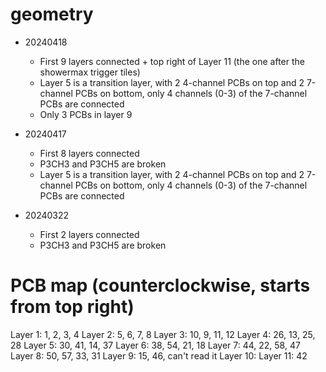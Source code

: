 # geometry
* 20240418
    * First 9 layers connected + top right of Layer 11 (the one after the showermax 
      trigger tiles)
    * Layer 5 is a transition layer, with 2 4-channel PCBs on top and 
      2 7-channel PCBs on bottom, only 4 channels (0-3) of the 7-channel
      PCBs are connected
    * Only 3 PCBs in layer 9

* 20240417
    * First 8 layers connected 
    * P3CH3 and P3CH5 are broken
    * Layer 5 is a transition layer, with 2 4-channel PCBs on top and 
      2 7-channel PCBs on bottom, only 4 channels (0-3) of the 7-channel
      PCBs are connected

* 20240322
    * First 2 layers connected
    * P3CH3 and P3CH5 are broken


# PCB map (counterclockwise, starts from top right)
Layer 1: 1,  2,  3,  4
Layer 2: 5,  6,  7,  8
Layer 3: 10, 9,  11, 12
Layer 4: 26, 13, 25, 28
Layer 5: 30, 41, 14, 37
Layer 6: 38, 54, 21, 18
Layer 7: 44, 22, 58, 47
Layer 8: 50, 57, 33, 31
Layer 9:     15, 46, can't read it
Layer 10:
Layer 11: 42
